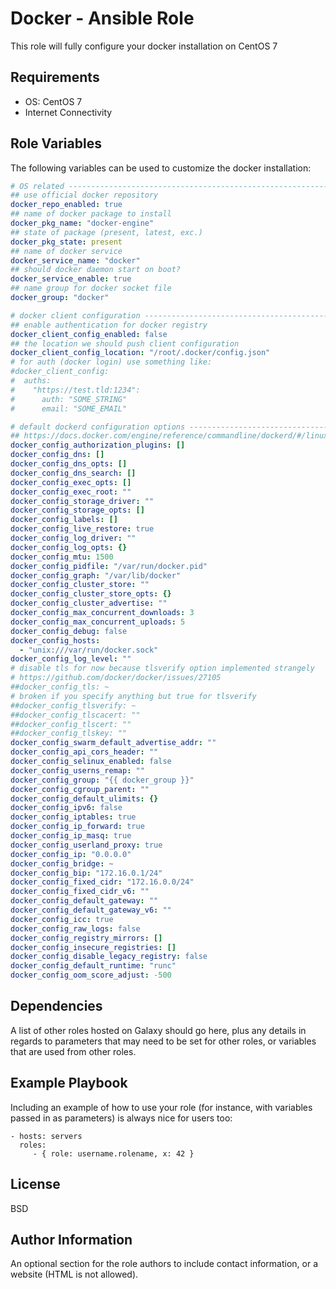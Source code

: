 Docker - Ansible Role
=========

This role will fully configure your docker installation on CentOS 7

Requirements
------------

- OS: CentOS 7
- Internet Connectivity

Role Variables
--------------

The following variables can be used to customize the docker installation:
```yaml
# OS related -------------------------------------------------------------------
## use official docker repository
docker_repo_enabled: true
## name of docker package to install
docker_pkg_name: "docker-engine"
## state of package (present, latest, exc.)
docker_pkg_state: present
## name of docker service
docker_service_name: "docker"
## should docker daemon start on boot?
docker_service_enable: true
## name group for docker socket file
docker_group: "docker"

# docker client configuration --------------------------------------------------
## enable authentication for docker registry
docker_client_config_enabled: false
## the location we should push client configuration
docker_client_config_location: "/root/.docker/config.json"
# for auth (docker login) use something like:
#docker_client_config:
#  auths:
#    "https://test.tld:1234":
#      auth: "SOME_STRING"
#      email: "SOME_EMAIL"

# default dockerd configuration options ----------------------------------------
## https://docs.docker.com/engine/reference/commandline/dockerd/#/linux-configuration-file
docker_config_authorization_plugins: []
docker_config_dns: []
docker_config_dns_opts: []
docker_config_dns_search: []
docker_config_exec_opts: []
docker_config_exec_root: ""
docker_config_storage_driver: ""
docker_config_storage_opts: []
docker_config_labels: []
docker_config_live_restore: true
docker_config_log_driver: ""
docker_config_log_opts: {}
docker_config_mtu: 1500
docker_config_pidfile: "/var/run/docker.pid"
docker_config_graph: "/var/lib/docker"
docker_config_cluster_store: ""
docker_config_cluster_store_opts: {}
docker_config_cluster_advertise: ""
docker_config_max_concurrent_downloads: 3
docker_config_max_concurrent_uploads: 5
docker_config_debug: false
docker_config_hosts:
  - "unix:///var/run/docker.sock"
docker_config_log_level: ""
# disable tls for now because tlsverify option implemented strangely
# https://github.com/docker/docker/issues/27105
##docker_config_tls: ~
# broken if you specify anything but true for tlsverify
##docker_config_tlsverify: ~
##docker_config_tlscacert: ""
##docker_config_tlscert: ""
##docker_config_tlskey: ""
docker_config_swarm_default_advertise_addr: ""
docker_config_api_cors_header: ""
docker_config_selinux_enabled: false
docker_config_userns_remap: ""
docker_config_group: "{{ docker_group }}"
docker_config_cgroup_parent: ""
docker_config_default_ulimits: {}
docker_config_ipv6: false
docker_config_iptables: true
docker_config_ip_forward: true
docker_config_ip_masq: true
docker_config_userland_proxy: true
docker_config_ip: "0.0.0.0"
docker_config_bridge: ~
docker_config_bip: "172.16.0.1/24"
docker_config_fixed_cidr: "172.16.0.0/24"
docker_config_fixed_cidr_v6: ""
docker_config_default_gateway: ""
docker_config_default_gateway_v6: ""
docker_config_icc: true
docker_config_raw_logs: false
docker_config_registry_mirrors: []
docker_config_insecure_registries: []
docker_config_disable_legacy_registry: false
docker_config_default_runtime: "runc"
docker_config_oom_score_adjust: -500
```

Dependencies
------------

A list of other roles hosted on Galaxy should go here, plus any details in regards to parameters that may need to be set for other roles, or variables that are used from other roles.

Example Playbook
----------------

Including an example of how to use your role (for instance, with variables passed in as parameters) is always nice for users too:

    - hosts: servers
      roles:
         - { role: username.rolename, x: 42 }

License
-------

BSD

Author Information
------------------

An optional section for the role authors to include contact information, or a website (HTML is not allowed).

